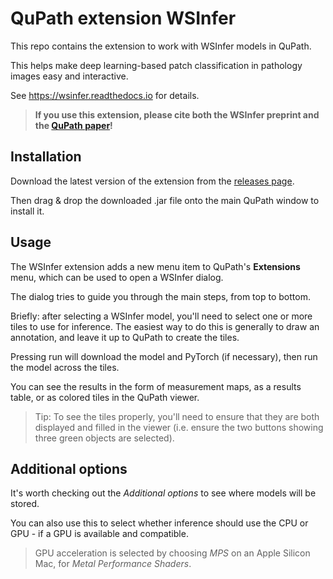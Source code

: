 # QuPath extension WSInfer

This repo contains the extension to work with WSInfer models in QuPath.

This helps make deep learning-based patch classification in pathology images easy and interactive.

See https://wsinfer.readthedocs.io for details.

> **If you use this extension, please cite both the WSInfer preprint and the [QuPath paper](https://qupath.readthedocs.io/en/0.4/docs/intro/citing.html)!**

## Installation

Download the latest version of the extension from the [releases page](https://github.com/qupath/qupath-extension-wsinfer/releases).

Then drag & drop the downloaded .jar file onto the main QuPath window to install it.

## Usage

The WSInfer extension adds a new menu item to QuPath's **Extensions** menu, which can be used to open a WSInfer dialog.

The dialog tries to guide you through the main steps, from top to bottom.

Briefly: after selecting a WSInfer model, you'll need to select one or more tiles to use for inference.
The easiest way to do this is generally to draw an annotation, and leave it up to QuPath to create the tiles.

Pressing run will download the model and PyTorch (if necessary), then run the model across the tiles.

You can see the results in the form of measurement maps, as a results table, or as colored tiles in the QuPath viewer.

> Tip: To see the tiles properly, you'll need to ensure that they are both displayed and filled in the viewer (i.e. ensure the two buttons showing three green objects are selected).

## Additional options

It's worth checking out the *Additional options* to see where models will be stored.

You can also use this to select whether inference should use the CPU or GPU - if a GPU is available and compatible.

> GPU acceleration is selected by choosing *MPS* on an Apple Silicon Mac, for *Metal Performance Shaders*.